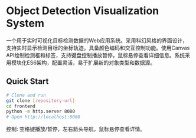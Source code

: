 # Object Detection Visualization System

一个用于实时可视化目标检测数据的Web应用系统。采用科幻风格的界面设计，支持实时显示检测目标的坐标轨迹，具备颜色编码和交互控制功能。使用Canvas API绘制检测框和标签，支持键盘控制播放暂停，鼠标悬停查看详细信息。系统采用模块化ES6架构，配置灵活，易于扩展新的对象类型和数据源。

## Quick Start

```bash
# Clone and run
git clone [repository-url]
cd frontend
python -m http.server 8080
# Open http://localhost:8080
```

控制: 空格键播放/暂停，左右箭头导航，鼠标悬停查看详情。 